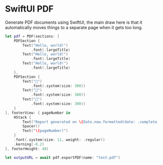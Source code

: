 # SwiftUI PDF
Generate PDF documents using SwiftUI, the main draw here is that it automatically moves things to a separate page when it gets too long.

```swift
let pdf = PDF(sections: [
    PDFSection {
        Text("Hello, world!")
            .font(.largeTitle)
        Text("Hello, world!")
            .font(.largeTitle)
        Text("Hello, world!")
            .font(.largeTitle)
    },
    PDFSection {
        Text("🥔")
            .font(.system(size: 300))
        Text("🥔")
            .font(.system(size: 300))
        Text("🥔")
            .font(.system(size: 300))
    }
], footerView: { pageNumber in
    HStack {
        Text("Report generated on \(Date.now.formatted(date: .complete, time: .omitted))")
        Spacer()
        Text("\(pageNumber)")
    }
    .font(.system(size: 11, weight: .regular))
    .kerning(-0.2)
}, footerHeight: 48)

let outputURL = await pdf.exportPDF(name: "test.pdf")
```
